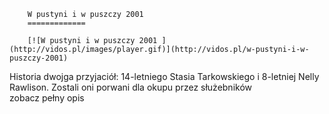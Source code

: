 
        W pustyni i w puszczy 2001 
        =============
        
        [![W pustyni i w puszczy 2001 ](http://vidos.pl/images/player.gif)](http://vidos.pl/w-pustyni-i-w-puszczy-2001)
        
        
 Historia dwojga przyjaciół: 14-letniego Stasia Tarkowskiego i 8-letniej Nelly Rawlison. Zostali oni porwani dla okupu przez służebników zobacz pełny opis
    